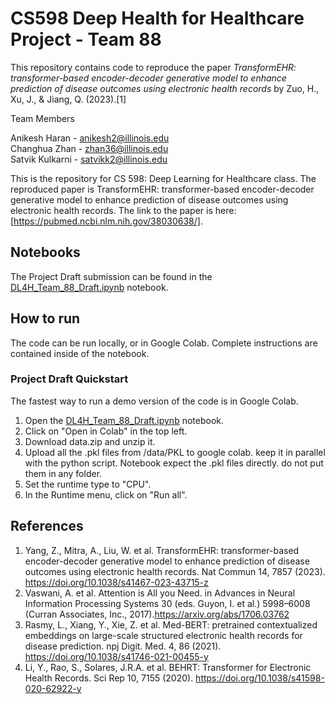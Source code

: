# CS598 Deep Health for Healthcare Project - Team 88
This repository contains code to reproduce the paper 
*TransformEHR: transformer-based encoder-decoder generative model to enhance prediction of disease outcomes using electronic health records*
by Zuo, H., Xu, J., & Jiang, Q. (2023).[1]

Team Members

Anikesh Haran - anikesh2@illinois.edu <br>
Changhua Zhan - zhan36@illinois.edu <br>
Satvik Kulkarni - satvikk2@illinois.edu

This is the repository for CS 598: Deep Learning for Healthcare class. The reproduced paper is TransformEHR: transformer-based encoder-decoder generative model to enhance prediction of disease outcomes using electronic health records. 
The link to the paper is here: [https://pubmed.ncbi.nlm.nih.gov/38030638/].

## Notebooks

The Project Draft submission can be found in the [DL4H_Team_88_Draft.ipynb](https://github.com/satvikk2/CS598_DLH_Team88/blob/main/DL4H_Team_88_Draft.ipynb) notebook.

## How to run

The code can be run locally, or in Google Colab. Complete instructions are contained inside of the notebook.

### Project Draft Quickstart

The fastest way to run a demo version of the code is in Google Colab.

1. Open the [DL4H_Team_88_Draft.ipynb](https://github.com/satvikk2/CS598_DLH_Team88/blob/main/DL4H_Team_88_Draft.ipynb) notebook.
2. Click on "Open in Colab" in the top left.
3. Download data.zip and unzip it.
4. Upload all the .pkl files from /data/PKL to google colab. keep it in parallel with the python script. Notebook expect the .pkl files directly. do not put them in any folder.
5. Set the runtime type to "CPU". 
6. In the Runtime menu, click on "Run all".

## References
1. Yang, Z., Mitra, A., Liu, W. et al. TransformEHR: transformer-based encoder-decoder generative model to enhance prediction of disease outcomes using electronic health records. Nat Commun 14, 7857 (2023). https://doi.org/10.1038/s41467-023-43715-z
2. Vaswani, A. et al. Attention is All you Need. in Advances in Neural Information Processing Systems 30 (eds. Guyon, I. et al.) 5998–6008 (Curran Associates, Inc., 2017).https://arxiv.org/abs/1706.03762
3. Rasmy, L., Xiang, Y., Xie, Z. et al. Med-BERT: pretrained contextualized embeddings on large-scale structured electronic health records for disease prediction. npj Digit. Med. 4, 86 (2021). https://doi.org/10.1038/s41746-021-00455-y
4. Li, Y., Rao, S., Solares, J.R.A. et al. BEHRT: Transformer for Electronic Health Records. Sci Rep 10, 7155 (2020). https://doi.org/10.1038/s41598-020-62922-y
